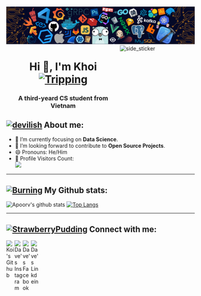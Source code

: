 ![Github Banner](./banner.png)
<img align="right" width=200px height=200px alt="side_sticker" src="https://media.giphy.com/media/TEnXkcsHrP4YedChhA/giphy.gif"/>

<h1 align="center">Hi 👋, I'm Khoi <a href="https://emoji.gg/emoji/3090-tripping"><img src="https://emoji.gg/assets/emoji/3090-tripping.png" width="32px" height="32px" alt="Tripping"></a></h1>
<h3 align="center">A third-yeard CS student from Vietnam</h3>

## <a href="https://emoji.gg/emoji/6069-devilish"><img src="https://emoji.gg/assets/emoji/6069-devilish.png" width="32px" height="32px" alt="devilish"></a> About me:

- 🌱 I’m currently focusing on **Data Science**.
- 💬 I’m looking forward to contribute to **Open Source Projects**.
- 😄 Pronouns: He/Him
- 🎢 Profile Visitors Count:  
![](https://komarev.com/ghpvc/?username=itskoi&color=blueviolet)

---
## <a href="https://emoji.gg/emoji/2380-burning"><img src="https://emoji.gg/assets/emoji/2380-burning.png" width="32px" height="32px" alt="Burning"></a> My Github stats:
![Apoorv's github stats](https://github-readme-stats.vercel.app/api?username=itskoi&show_icons=true&title_color=ffc857&icon_color=8ac926&text_color=daf7dc&bg_color=151515&hide=["stars"])
[![Top Langs](https://github-readme-stats.vercel.app/api/top-langs/?username=itskoi&layout=compact&text_color=daf7dc&bg_color=151515)](https://github.com/anuraghazra/github-readme-stats)

---
## <a href="https://emoji.gg/emoji/1723-strawberrypudding"><img src="https://emoji.gg/assets/emoji/1723-strawberrypudding.png" width="32px" height="32px" alt="StrawberryPudding"></a> Connect with me:

<a href="https://github.com/itskoi">
  <img align="left" alt="Koi's Github" width="22px" src="https://upload.wikimedia.org/wikipedia/commons/thumb/a/ae/Github-desktop-logo-symbol.svg/1024px-Github-desktop-logo-symbol.svg.png" />
</a>

<a href="https://www.instagram.com/1101.130/">
  <img align="left" alt="Dave's Instagram" width="22px" src="https://upload.wikimedia.org/wikipedia/commons/thumb/a/a5/Instagram_icon.png/600px-Instagram_icon.png" />
</a>

<a href="https://www.facebook.com/itskoi/">
  <img align="left" alt="Dave's Facebook" width="22px" src="https://facebookbrand.com/wp-content/uploads/2019/04/f_logo_RGB-Hex-Blue_512.png?w=512&h=512" />
</a>

<a href="https://www.linkedin.com/in/bach-khoi-vo-841193199/">
  <img align="left" alt="Dave's Linkdein" width="22px" src="https://cdn3.iconfinder.com/data/icons/inficons/512/linkedin.png" />
</a>